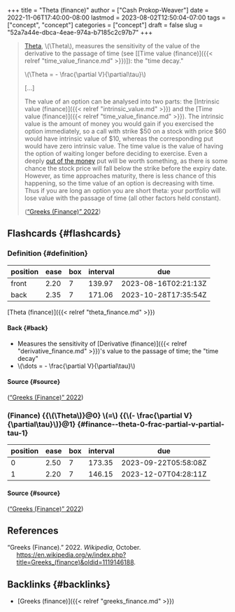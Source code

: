 +++
title = "Theta (finance)"
author = ["Cash Prokop-Weaver"]
date = 2022-11-06T17:40:00-08:00
lastmod = 2023-08-02T12:50:04-07:00
tags = ["concept", "concept"]
categories = ["concept"]
draft = false
slug = "52a7a44e-dbca-4eae-974a-b7185c2c97b7"
+++

> [Theta](https://en.wikipedia.org/wiki/Theta_(letter)), \\(\Theta\\), measures the sensitivity of the value of the derivative to the passage of time (see [[Time value (finance)]({{< relref "time_value_finance.md" >}})]): the "time decay."
>
> \\(\Theta = - \frac{\partial V}{\partial\tau}\\)
>
> [...]
>
> The value of an option can be analysed into two parts: the [Intrinsic value (finance)]({{< relref "intrinsic_value.md" >}}) and the [Time value (finance)]({{< relref "time_value_finance.md" >}}). The intrinsic value is the amount of money you would gain if you exercised the option immediately, so a call with strike $50 on a stock with price $60 would have intrinsic value of $10, whereas the corresponding put would have zero intrinsic value. The time value is the value of having the option of waiting longer before deciding to exercise. Even a deeply [out of the money](https://en.wikipedia.org/wiki/Out_of_the_money) put will be worth something, as there is some chance the stock price will fall below the strike before the expiry date. However, as time approaches maturity, there is less chance of this happening, so the time value of an option is decreasing with time. Thus if you are long an option you are short theta: your portfolio will lose value with the passage of time (all other factors held constant).
>
> (<a href="#citeproc_bib_item_1">“Greeks (Finance)” 2022</a>)


## Flashcards {#flashcards}


### Definition {#definition}

| position | ease | box | interval | due                  |
|----------|------|-----|----------|----------------------|
| front    | 2.20 | 7   | 139.97   | 2023-08-16T02:21:13Z |
| back     | 2.35 | 7   | 171.06   | 2023-10-28T17:35:54Z |

[Theta (finance)]({{< relref "theta_finance.md" >}})


#### Back {#back}

-   Measures the sensitivity of [Derivative (finance)]({{< relref "derivative_finance.md" >}})'s value to the passage of time; the "time decay"
-   \\(\dots = - \frac{\partial V}{\partial\tau}\\)


#### Source {#source}

(<a href="#citeproc_bib_item_1">“Greeks (Finance)” 2022</a>)


### (Finance) {{\\(\Theta\\)}@0} \\(=\\) {{\\(- \frac{\partial V}{\partial\tau}\\)}@1} {#finance--theta-0-frac-partial-v-partial-tau-1}

| position | ease | box | interval | due                  |
|----------|------|-----|----------|----------------------|
| 0        | 2.50 | 7   | 173.35   | 2023-09-22T05:58:08Z |
| 1        | 2.20 | 7   | 146.15   | 2023-12-07T04:28:11Z |


#### Source {#source}

(<a href="#citeproc_bib_item_1">“Greeks (Finance)” 2022</a>)

## References

<style>.csl-entry{text-indent: -1.5em; margin-left: 1.5em;}</style><div class="csl-bib-body">
  <div class="csl-entry"><a id="citeproc_bib_item_1"></a>“Greeks (Finance).” 2022. <i>Wikipedia</i>, October. <a href="https://en.wikipedia.org/w/index.php?title=Greeks_(finance)&oldid=1119146188">https://en.wikipedia.org/w/index.php?title=Greeks_(finance)&#38;oldid=1119146188</a>.</div>
</div>


## Backlinks {#backlinks}

-   [Greeks (finance)]({{< relref "greeks_finance.md" >}})
